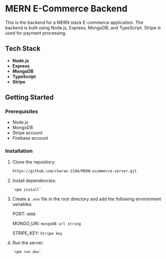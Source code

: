 # MERN E-Commerce Backend

This is the backend for a MERN stack E-commerce application. The backend is built using Node.js, Express, MongoDB, and TypeScript. Stripe is used for payment processing.

## Tech Stack

- **Node.js**
- **Express**
- **MongoDB**
- **TypeScript**
- **Stripe**



## Getting Started

### Prerequisites

- Node.js
- MongoDB
- Stripe account
- Firebase account

### Installation

1. Clone the repository:
   ```sh
   https://github.com/charan-2104/MERN-ecommerce-server.git
   
 2. Install dependencies:

		`npm install`

2. Create a `.env` file in the root directory and add the following environment variables:

	PORT: `4000`

	MONGO_URI: `mongoDB url string`

	STRIPE_KEY: `Stripe key`

4.	Run the server:

		`npm run dev`

   

